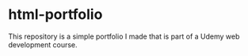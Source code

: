 # html-portfolio
This repository is a simple portfolio I made that is part of a Udemy web development course. 
